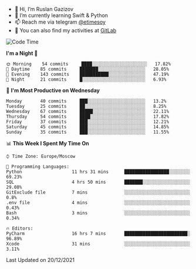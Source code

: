 - 👋 Hi, I’m Ruslan Gazizov
- 🌱 I’m currently learning Swift & Python
- 📫 Reach me via telegram [@etimesoy](https://t.me/etimesoy/)
- 🦊 You can also find my activities at [GitLab](https://gitlab.com/etimesoy)

<!--START_SECTION:waka-->
![Code Time](http://img.shields.io/badge/Code%20Time-696%20hrs%2022%20mins-blue)

**I'm a Night 🦉** 

```text
🌞 Morning    54 commits     ████░░░░░░░░░░░░░░░░░░░░░   17.82% 
🌆 Daytime    85 commits     ███████░░░░░░░░░░░░░░░░░░   28.05% 
🌃 Evening    143 commits    ███████████░░░░░░░░░░░░░░   47.19% 
🌙 Night      21 commits     █░░░░░░░░░░░░░░░░░░░░░░░░   6.93%

```
📅 **I'm Most Productive on Wednesday** 

```text
Monday       40 commits     ███░░░░░░░░░░░░░░░░░░░░░░   13.2% 
Tuesday      25 commits     ██░░░░░░░░░░░░░░░░░░░░░░░   8.25% 
Wednesday    67 commits     █████░░░░░░░░░░░░░░░░░░░░   22.11% 
Thursday     54 commits     ████░░░░░░░░░░░░░░░░░░░░░   17.82% 
Friday       37 commits     ███░░░░░░░░░░░░░░░░░░░░░░   12.21% 
Saturday     45 commits     ███░░░░░░░░░░░░░░░░░░░░░░   14.85% 
Sunday       35 commits     ███░░░░░░░░░░░░░░░░░░░░░░   11.55%

```


📊 **This Week I Spent My Time On** 

```text
⌚︎ Time Zone: Europe/Moscow

💬 Programming Languages: 
Python                   11 hrs 31 mins      █████████████████░░░░░░░░   69.23% 
SQL                      4 hrs 50 mins       ███████░░░░░░░░░░░░░░░░░░   29.08% 
GitExclude file          7 mins              ░░░░░░░░░░░░░░░░░░░░░░░░░   0.8% 
.env file                4 mins              ░░░░░░░░░░░░░░░░░░░░░░░░░   0.43% 
Bash                     3 mins              ░░░░░░░░░░░░░░░░░░░░░░░░░   0.34%

🔥 Editors: 
PyCharm                  16 hrs 7 mins       ████████████████████████░   96.89% 
Xcode                    31 mins             ░░░░░░░░░░░░░░░░░░░░░░░░░   3.11%

```


 Last Updated on 20/12/2021
<!--END_SECTION:waka-->
